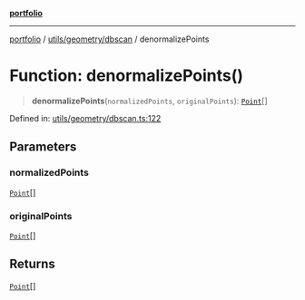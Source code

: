 [**portfolio**](../../../../README.md)

***

[portfolio](../../../../modules.md) / [utils/geometry/dbscan](../README.md) / denormalizePoints

# Function: denormalizePoints()

> **denormalizePoints**(`normalizedPoints`, `originalPoints`): [`Point`](../../../../types/api/interfaces/Point.md)[]

Defined in: [utils/geometry/dbscan.ts:122](https://github.com/tnorlund/Portfolio/blob/8cbcd918a6b366a61e0799e430c82afa28380676/portfolio/utils/geometry/dbscan.ts#L122)

## Parameters

### normalizedPoints

[`Point`](../../../../types/api/interfaces/Point.md)[]

### originalPoints

[`Point`](../../../../types/api/interfaces/Point.md)[]

## Returns

[`Point`](../../../../types/api/interfaces/Point.md)[]
